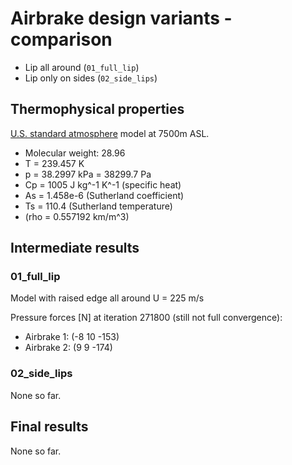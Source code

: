 # Airbrake design variants - comparison

* Lip all around (`01_full_lip`)
* Lip only on sides (`02_side_lips`)

## Thermophysical properties

[U.S. standard atmosphere](http://www.luizmonteiro.com/StdAtm.aspx) model at 7500m ASL.
* Molecular weight: 28.96
* T = 239.457 K
* p = 38.2997 kPa = 38299.7 Pa
* Cp = 1005 J kg^-1 K^-1 (specific heat)
* As = 1.458e-6 (Sutherland coefficient)
* Ts = 110.4 (Sutherland temperature)
* (rho = 0.557192 km/m^3)

## Intermediate results

### 01_full_lip

Model with raised edge all around
U = 225 m/s

Pressure forces [N] at iteration 271800 (still not full convergence):
* Airbrake 1: (-8 10 -153)
* Airbrake 2: (9 9 -174)

### 02_side_lips

None so far.

## Final results

None so far.
